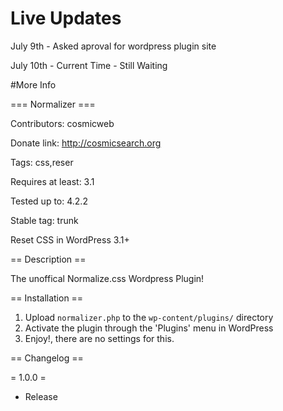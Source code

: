 # Live Updates

July 9th - Asked aproval for wordpress plugin site

July 10th - Current Time - Still Waiting

#More Info

=== Normalizer ===

Contributors: cosmicweb

Donate link: http://cosmicsearch.org

Tags: css,reser

Requires at least: 3.1

Tested up to: 4.2.2

Stable tag: trunk

Reset CSS in WordPress 3.1+

== Description ==

The unoffical Normalize.css Wordpress Plugin!


== Installation ==

1. Upload `normalizer.php` to the `wp-content/plugins/` directory
2. Activate the plugin through the 'Plugins' menu in WordPress
3. Enjoy!, there are no settings for this.

== Changelog ==

= 1.0.0 =
* Release
